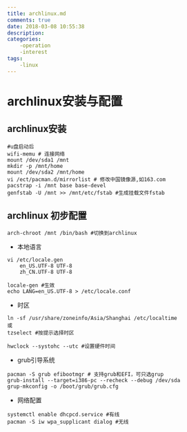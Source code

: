 ```yaml
---
title: archlinux.md
comments: true
date: 2018-03-08 10:55:38
description:
categories: 
    -operation
    -interest
tags: 
    -linux
---
```

# archlinux安装与配置

## archlinux安装

```shell
#u盘启动后
wifi-memu # 连接网络
mount /dev/sda1 /mnt
mkdir -p /mnt/home
mount /dev/sda2 /mnt/home
vi /ect/pacman.d/mirrorlist # 修改中国镜像源,如163.com
pacstrap -i /mnt base base-devel
genfstab -U /mnt >> /mnt/etc/fstab #生成挂载文件fstab
```

## archlinux 初步配置

```shell
arch-chroot /mnt /bin/bash #切换到archlinux
```

* 本地语言

```shell
vi /etc/locale.gen
    en_US.UTF-8 UTF-8
    zh_CN.UTF-8 UTF-8

locale-gen #生效
echo LANG=en_US.UTF-8 > /etc/locale.conf
```

* 时区

```shell
ln -sf /usr/share/zoneinfo/Asia/Shanghai /etc/localtime
或
tzselect #按提示选择时区

hwclock --systohc --utc #设置硬件时间
```

* grub引导系统

```shell
pacman -S grub efibootmgr # 支持grub和EFI，可只选grup
grub-install --target=i386-pc --recheck --debug /dev/sda
grup-mkconfig -o /boot/grub/grub.cfg
```

* 网络配置

```shell
systemctl enable dhcpcd.service #有线
pacman -S iw wpa_supplicant dialog #无线
```
